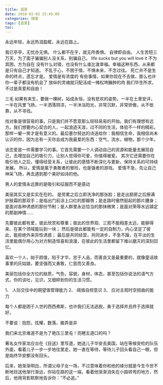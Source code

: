 ```yaml
---
title: 语录
date: 2018-02-02 15:45:09
categories: 随笔
tags: [语录]
toc:
---
```


永远年轻，永远热泪盈眶，永远在路上。
<!--more-->
我已亭亭，无忧亦无惧。
什么都不在乎，就无所畏惧。
自律即自由。
人生苦短三万天，为了面子骗骗别人没关系，别骗自己。
life sucks but you will love it
不为其困，方为自在
没有什么对错，也没有什么谁比谁幸福。幸福这种东西，从来都是只有自己才知道。
不乱于心，不困于情，不惧未来，不念过往。
死亡并不是生命的终点，遗忘才是。
爱情是有浓度的
有些事情，如果你现在不去做，那么也许你一辈子都没有机会了
放纵的灵魂就只配活成一摊松垮臃肿的肉
我们毕生所求，不过是真爱和自由！

三毛
如果有来生，要做一棵树，站成永恒，没有悲欢的姿势。一半在土里安详，一半在风里飞扬，一半洒落阴凉，一半沐浴阳光，非常沉默，非常骄傲，从不依靠，从不寻找。

找对象是很容易的事。只是我们并不愿意那么轻轻易易的开始。我们有理想有远方。我们想要内心契合的人，一起浪迹天涯，过不同的生活，体验不一样的精彩。那样一颦一笑才是有意义的。最后塞尔努达的诗送给你：我相信生命，我相信尚未认识的你，因为总有一天你会成为我最爱的东西：空气，流水，植物，那个少年。

谈恋爱是一件需要学习的事。它首先需要一个人调动自己的资源和能量去展现自己，去增加自己的吸引力，让别人觉得你可爱，你值得被爱。
其次它还需要你在吸引他人之后，懂得经营关系，让彼此的感情不断深化与更新，保持关系的可持续发展。
所以，爱情是属于勇敢者的冒险，也是强者的游戏。
爱情不急，先让自己神采飞扬，再去遇到那个美好如诗的他。

男人的爱情永远靠的是吸引和征服而不是感动

美丽其实又是实实在在的。
是劳累之后立即洗净的那张脸；是走出厨房之后擦满护肤霜的那双手；是临出门前涂上口红的那瓣唇；是走路时傲然挺起的那片腰身；是面对各种诱惑的那份节制；是人群里永远恰当的那抹微笑；是面对荣辱水远镇定的那副神情……

先要彼此都有爱，彼此欣赏和尊重；彼此的世界观、三观不能相差太远，能聊得来、在某个领域能玩到一块；
然后是彼此都能有一定的自制力，内心坚定了彼此，能拒绝外来异性诱惑；
最后是共同经营，共同进步，不急不躁，在平淡的生活里能偶尔用心为对方制造惊喜和浪漫，在彼此的生活里都留下难以磨灭的深刻回忆。

喜欢一个人，始于颜值，陷于才华，忠于人品，而善良又是最重要的，就像童话故事里的灰姑娘，要坚强而又勇敢，仁慈而又善良。

美丽包括你全方位的肤质，气色，容貌，身材，体态，甚至包括你说法的语气方式，你的谈吐，见识，又细碎到你的生活习惯。

1、 人际交往中的期望值管理能力
2、 阈值自控意识
3、 应对主观时空扭曲的能力

每个人都是困于人世的西西弗斯，也许我们无法逃脱，勇于选择并且终于选择就好。

不要说：抱怨，炫耀，数落，搬弄是非

我们来北京难道不是为了艳压三里屯！亮瞎五道口的吗？

著名女作家龙应台在《目送》里写道，她送儿子华安去美国，站在等候安检的队伍外面，看着儿子一步一步地往里走，她一直在等待，等待儿子回头看自己一眼，但是始终华安都没有回头。

后来，她渐渐明白，所谓父母子女一场，不过意味着你和他的缘分就是今生今世不断地目送他渐行渐远，你站在路的这一端，看着他渐渐消失在小路转弯的地方，然后，他用背影默默地告诉你：“不必追。”
